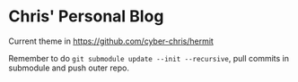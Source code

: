 # Chris' Personal Blog

Current theme in https://github.com/cyber-chris/hermit

Remember to do `git submodule update --init --recursive`, pull commits in submodule and push outer repo.